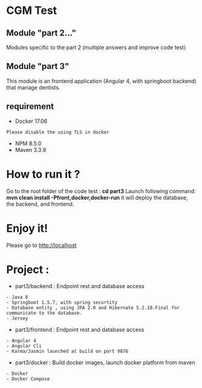 # CGM Test

##  Module "part 2..."
Modules specific to the part 2 (multiple answers and improve code test)

##  Module "part 3"
This module is an frontend application (Angular 4, with springboot backend) that manage dentists.

## requirement
- Docker 17.06
```UPDATE
Please disable the using TLS in docker
```
- NPM 8.5.0
- Maven 3.3.9

# How to run it ?
Go to the root folder of the code test : **cd part3**
Launch following command: **mvn clean install -Pfront,docker,docker-run** it will deploy the database, the backend, 
and frontend.

# Enjoy it!
Please go to [http://localhost](http://localhost)

# Project : 
- part3/backend : Endpoint rest and database access 
```
- Java 8
- Springboot 1.5.7, with spring securtity
- Database entity , using JPA 2.0 and Hibernate 5.2.10.Final for communicate to the database.
- Jersey 
```

- part3/frontend : Endpoint rest and database access 
```
- Angular 4
- Angular Cli 
- Karma/Jasmin launched at build on port 9876
```

- part3/docker : Build docker images, launch docker platform from maven 
```
- Docker
- Docker Compose 
```




